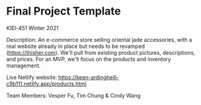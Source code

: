 # Final Project Template

KIEI-451 Winter 2021

Description:
An e-commerce store selling oriental jade accessories, with a real website already in place but needs to be revamped (https://thisher.com). We'll pull from existing product pictures, descriptions, and prices. For an MVP, we'll focus on the products and inventory management.

Live Netlify website: https://keen-ardinghelli-c9b111.netlify.app/products.html

Team Members:
Vesper Fu, Tim Chung & Cindy Wang
